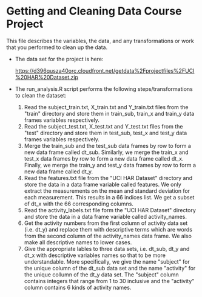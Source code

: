 # Getting and Cleaning Data Course Project

This file describes the variables, the data, and any transformations or work that you performed to clean up the data.

* The data set for the project is here:

  https://d396qusza40orc.cloudfront.net/getdata%2Fprojectfiles%2FUCI%20HAR%20Dataset.zip

* The run_analysis.R script performs the following steps/transformations to clean the dataset:
  1. Read the subject_train.txt, X_train.txt and Y_train.txt files from the "train" directory and store them in train_sub,      train_x and train_y data frames variables respectively.
  2. Read the subject_test.txt, X_test.txt and Y_test.txt files from the "test" directory and store them in test_sub,           test_x and test_y data frames variables respectively.
  3. Merge the train_sub and the test_sub data frames by row to form a new data frame called dt_sub. Similarly, we merge the train_x and test_x data frames by row to form a new data frame called dt_x. Finally, we merge the train_y and test_y data frames by row to form a new data frame called dt_y.
  4. Read the features.txt file from the "UCI HAR Dataset" directory and store the data in a data frame variable called features. We only extract the measurements on the mean and standard deviation for each measurement. This results in a 66 indices list. We get a subset of dt_x with the 66 corresponding columns.
  5. Read the activity_labels.txt file form the "UCI HAR Dataset" directory and store the data in a data frame variable called activity_names.
  6. Get the activity numbers from the first column of activity data set (i.e. dt_y) and replace them with descriptive terms which are words from the second column of the activity_names data frame. We also make all descriptive names to lower cases.
  7. Give the appropriate lables to three data sets, i.e. dt_sub, dt_y and dt_x with descriptive variables names so that to be more understandable. More specifically, we give the name "subject" for the unique column of the dt_sub data set and the name "activity" for the unique collumn of the dt_y data set. The "subject" column contains integers that range from 1 to 30 inclusive and the "activity" column contains 6 kinds of activity names.
